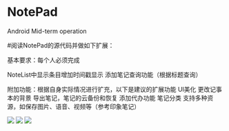 # NotePad
Android Mid-term operation


#阅读NotePad的源代码并做如下扩展：

基本要求：每个人必须完成

  NoteList中显示条目增加时间戳显示
  添加笔记查询功能（根据标题查询）

附加功能：根据自身实际情况进行扩充，以下是建议的扩展功能
  UI美化
  更改记事本的背景
  导出笔记，笔记的云备份和恢复
  添加代办功能
  笔记分类
  支持多种资源，如保存图片、语音、视频等（参考印象笔记）
  
![](https://github.com/wall-chen/NotePad/edit/master/images/Notepad_P1.png)
![](https://github.com/wall-chen/NotePad/edit/master/images/Notepad_P2.png)
![](https://github.com/wall-chen/NotePad/edit/master/images/Notepad_P3.png)
